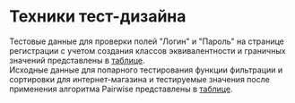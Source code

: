 # Техники тест-дизайна  
Тестовыe данные для проверки полей "Логин" и "Пароль" на странице регистрации с учетом создания классов эквивалентности и граничных значений представлены в [таблице](https://docs.google.com/spreadsheets/d/1IBC3FeOqe_i0t10TuZdRhJ-GOj9Nu9s6_uANt44ZiQM/edit#gid=0).   
Исходные данные для попарного тестирования функции фильтрации и сортировки для интернет-магазина и тестируемые значения после применения алгоритма Pairwise представлены в [таблице](https://docs.google.com/spreadsheets/d/1CIzXnj9Zg_6vOQfqTlpcFQfjnxoOzodK/edit#gid=1620769518).
